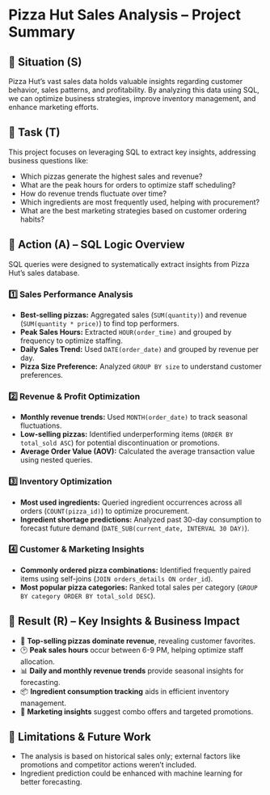 # Pizza Hut Sales Analysis – Project Summary  

## 🔹 Situation (S)  
Pizza Hut’s vast sales data holds valuable insights regarding customer behavior, sales patterns, and profitability. By analyzing this data using SQL, we can optimize business strategies, improve inventory management, and enhance marketing efforts.  

## 🔹 Task (T)  
This project focuses on leveraging SQL to extract key insights, addressing business questions like:  
- Which pizzas generate the highest sales and revenue?  
- What are the peak hours for orders to optimize staff scheduling?  
- How do revenue trends fluctuate over time?  
- Which ingredients are most frequently used, helping with procurement?  
- What are the best marketing strategies based on customer ordering habits?  

## 🔹 Action (A) – SQL Logic Overview  
SQL queries were designed to systematically extract insights from Pizza Hut’s sales database.  

### 1️⃣ Sales Performance Analysis  
- **Best-selling pizzas:** Aggregated sales (`SUM(quantity)`) and revenue (`SUM(quantity * price)`) to find top performers.  
- **Peak Sales Hours:** Extracted `HOUR(order_time)` and grouped by frequency to optimize staffing.  
- **Daily Sales Trend:** Used `DATE(order_date)` and grouped by revenue per day.  
- **Pizza Size Preference:** Analyzed `GROUP BY size` to understand customer preferences.  

### 2️⃣ Revenue & Profit Optimization  
- **Monthly revenue trends:** Used `MONTH(order_date)` to track seasonal fluctuations.  
- **Low-selling pizzas:** Identified underperforming items (`ORDER BY total_sold ASC`) for potential discontinuation or promotions.  
- **Average Order Value (AOV):** Calculated the average transaction value using nested queries.  

### 3️⃣ Inventory Optimization  
- **Most used ingredients:** Queried ingredient occurrences across all orders (`COUNT(pizza_id)`) to optimize procurement.  
- **Ingredient shortage predictions:** Analyzed past 30-day consumption to forecast future demand (`DATE_SUB(current_date, INTERVAL 30 DAY)`).  

### 4️⃣ Customer & Marketing Insights  
- **Commonly ordered pizza combinations:** Identified frequently paired items using self-joins (`JOIN orders_details ON order_id`).  
- **Most popular pizza categories:** Ranked total sales per category (`GROUP BY category ORDER BY total_sold DESC`).  

## 🔹 Result (R) – Key Insights & Business Impact  
- 🍕 **Top-selling pizzas dominate revenue**, revealing customer favorites.  
- 🕑 **Peak sales hours** occur between 6-9 PM, helping optimize staff allocation.  
- 📊 **Daily and monthly revenue trends** provide seasonal insights for forecasting.  
- 📦 **Ingredient consumption tracking** aids in efficient inventory management.  
- 🎯 **Marketing insights** suggest combo offers and targeted promotions.  

## 🔹 Limitations & Future Work  
- The analysis is based on historical sales only; external factors like promotions and competitor actions weren’t included.  
- Ingredient prediction could be enhanced with machine learning for better forecasting.  
